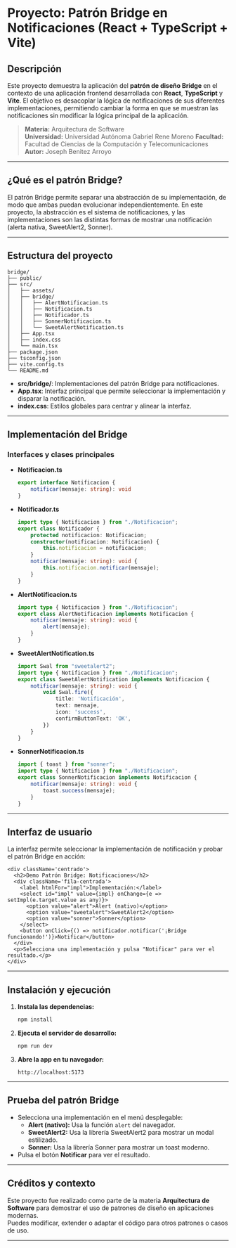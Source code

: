 
# Proyecto: Patrón Bridge en Notificaciones (React + TypeScript + Vite)

## Descripción

Este proyecto demuestra la aplicación del **patrón de diseño Bridge** en el contexto de una aplicación frontend desarrollada con **React**, **TypeScript** y **Vite**. El objetivo es desacoplar la lógica de notificaciones de sus diferentes implementaciones, permitiendo cambiar la forma en que se muestran las notificaciones sin modificar la lógica principal de la aplicación.

> **Materia:** Arquitectura de Software  
> **Universidad:** Universidad Autónoma Gabriel Rene Moreno
> **Facultad:** Facultad de Ciencias de la Computación y Telecomunicaciones 
> **Autor:** Joseph Benitez Arroyo

---

## ¿Qué es el patrón Bridge?

El patrón Bridge permite separar una abstracción de su implementación, de modo que ambas puedan evolucionar independientemente. En este proyecto, la abstracción es el sistema de notificaciones, y las implementaciones son las distintas formas de mostrar una notificación (alerta nativa, SweetAlert2, Sonner).

---

## Estructura del proyecto

```
bridge/
├── public/
├── src/
│   ├── assets/
│   ├── bridge/
│   │   ├── AlertNotificacion.ts
│   │   ├── Notificacion.ts
│   │   ├── Notificador.ts
│   │   ├── SonnerNotificacion.ts
│   │   └── SweetAlertNotification.ts
│   ├── App.tsx
│   ├── index.css
│   └── main.tsx
├── package.json
├── tsconfig.json
├── vite.config.ts
└── README.md
```

- **src/bridge/**: Implementaciones del patrón Bridge para notificaciones.
- **App.tsx**: Interfaz principal que permite seleccionar la implementación y disparar la notificación.
- **index.css**: Estilos globales para centrar y alinear la interfaz.

---

## Implementación del Bridge

### Interfaces y clases principales

- **Notificacion.ts**  
  ```typescript
  export interface Notificacion {
      notificar(mensaje: string): void
  }
  ```

- **Notificador.ts**  
  ```typescript
  import type { Notificacion } from "./Notificacion";
  export class Notificador {
      protected notificacion: Notificacion;
      constructor(notificacion: Notificacion) {
          this.notificacion = notificacion;
      }
      notificar(mensaje: string): void {
          this.notificacion.notificar(mensaje);
      }
  }
  ```

- **AlertNotificacion.ts**  
  ```typescript
  import type { Notificacion } from "./Notificacion";
  export class AlertNotificacion implements Notificacion {
      notificar(mensaje: string): void {
          alert(mensaje);
      }
  }
  ```

- **SweetAlertNotification.ts**  
  ```typescript
  import Swal from "sweetalert2";
  import type { Notificacion } from "./Notificacion";
  export class SweetAlertNotification implements Notificacion {
      notificar(mensaje: string): void {
          void Swal.fire({
              title: 'Notificación',
              text: mensaje,
              icon: 'success',
              confirmButtonText: 'OK',
          })
      }
  }
  ```

- **SonnerNotificacion.ts**  
  ```typescript
  import { toast } from "sonner";
  import type { Notificacion } from "./Notificacion";
  export class SonnerNotificacion implements Notificacion {
      notificar(mensaje: string): void {
          toast.success(mensaje);
      }
  }
  ```

---

## Interfaz de usuario

La interfaz permite seleccionar la implementación de notificación y probar el patrón Bridge en acción:

```tsx
<div className='centrado'>
  <h2>Demo Patrón Bridge: Notificaciones</h2>
  <div className='fila-centrada'>
    <label htmlFor="impl">Implementación:</label>
    <select id="impl" value={impl} onChange={e => setImpl(e.target.value as any)}>
      <option value="alert">Alert (nativo)</option>
      <option value="sweetalert">SweetAlert2</option>
      <option value="sonner">Sonner</option>
    </select>
    <button onClick={() => notificador.notificar('¡Bridge funcionando!')}>Notificar</button>
  </div>
  <p>Selecciona una implementación y pulsa "Notificar" para ver el resultado.</p>
</div>
```

---

## Instalación y ejecución

1. **Instala las dependencias:**
   ```bash
   npm install
   ```

2. **Ejecuta el servidor de desarrollo:**
   ```bash
   npm run dev
   ```

3. **Abre la app en tu navegador:**
   ```
   http://localhost:5173
   ```

---

## Prueba del patrón Bridge

- Selecciona una implementación en el menú desplegable:
  - **Alert (nativo):** Usa la función `alert` del navegador.
  - **SweetAlert2:** Usa la librería SweetAlert2 para mostrar un modal estilizado.
  - **Sonner:** Usa la librería Sonner para mostrar un toast moderno.
- Pulsa el botón **Notificar** para ver el resultado.

---

## Créditos y contexto

Este proyecto fue realizado como parte de la materia **Arquitectura de Software** para demostrar el uso de patrones de diseño en aplicaciones modernas.  
Puedes modificar, extender o adaptar el código para otros patrones o casos de uso.

---
